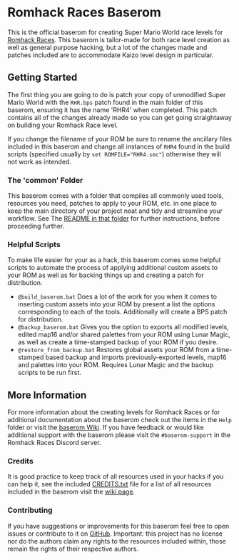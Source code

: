 # Romhack Races Baserom

This is the official baserom for creating Super Mario World race levels for [Romhack Races](https://romhackraces.com/). This baserom is tailor-made for both race level creation as well as general purpose hacking, but a lot of the changes made and patches included are to accommodate Kaizo level design in particular.

## Getting Started

The first thing you are going to do is patch your copy of unmodified Super Mario World with the `RHR.bps` patch found in the main folder of this baserom, ensuring it has the name 'RHR4' when completed. This patch contains all of the changes already made so you can get going straightaway on building your Romhack Race level.

If you change the filename of your ROM be sure to rename the ancillary files included in this baserom and change all instances of `RHR4` found in the build scripts (specified usually by `set ROMFILE="RHR4.smc"`) otherwise they will not work as intended.

### The 'common' Folder

This baserom comes with a folder that compiles all commonly used tools, resources you need, patches to apply to your ROM, etc. in one place to keep the main directory of your project neat and tidy and streamline your workflow. See The [README in that folder](common) for further instructions, before proceeding further.

### Helpful Scripts

To make life easier for your as a hack, this baserom comes some helpful scripts to automate the process of applying additional custom assets to your ROM as well as for backing things up and creating a patch for distribution.

- `@build_baserom.bat` Does a lot of the work for you when it comes to inserting custom assets into your ROM by present a list the options corresponding to each of the tools. Additionally will create a BPS patch for distribution.
- `@backup_baserom.bat` Gives you the option to exports all modified levels, edited map16 and/or shared palettes from your ROM using Lunar Magic, as well as create a time-stamped backup of your ROM if you desire.
- `@restore_from_backup.bat` Restores global assets your ROM from a time-stamped based backup and imports previously-exported levels, map16 and palettes into your ROM. Requires Lunar Magic and the backup scripts to be run first.

## More Information

For more information about the creating levels for Romhack Races or for additional documentation about the baserom check out the items in the `Help` folder or visit the [baserom Wiki](https://github.com/ampersam-smw/rhr-baserom/wiki). If you have feedback or would like additional support with the baserom please visit the `#baserom-support` in the Romhack Races Discord server.

### Credits

It is good practice to keep track of all resources used in your hacks if you can help it, see the included [CREDITS.txt](CREDITS.txt) file for a list of all resources included in the baserom visit the [wiki page](https://github.com/ampersam-smw/rhr-baserom/wiki/Resources-Used-in-the-Baserom).

### Contributing

If you have suggestions or improvements for this baserom feel free to open issues or contribute to it on [GitHub](https://github.com/ampersam-smw/rhr-baserom). Important: this project has no license nor do the authors claim any rights to the resources included within, those remain the rights of their respective authors.